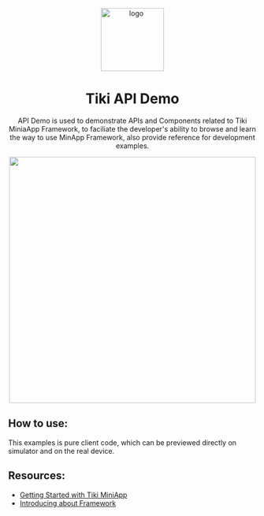 <div align="center">
  <img src="https://user-images.githubusercontent.com/1713660/146031165-e94d497b-5dd8-4ec5-b5ac-a120ffaca15d.png" width="128" alt="logo" />
   <h1>Tiki API Demo</h1>
  <p>
    API Demo is used to demonstrate APIs and Components related to Tiki MiniaApp Framework, to faciliate the developer's ability to browse and learn the way to use MinApp Framework, also provide reference for development examples.
  </p>
  <img src="https://user-images.githubusercontent.com/1713660/146020363-865dc11c-275f-4f56-8317-41655550aef2.png" height="500" />
</div>

## How to use:

This examples is pure client code, which can be previewed directly on simulator and on the real device.

## Resources:

- [Getting Started with Tiki MiniApp](https://miniapp.tiki.vn/docs/developer/getting-started)
- [Introducing about Framework](https://miniapp.tiki.vn/docs/framework/overview)
